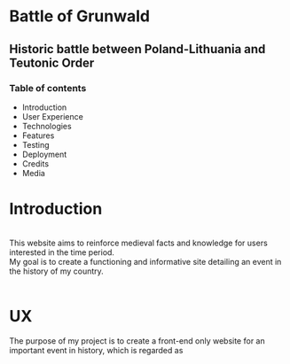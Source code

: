 #   Battle of Grunwald 
## Historic battle between Poland-Lithuania and Teutonic Order
 ### Table of contents
* Introduction
* User Experience
* Technologies
* Features
* Testing
* Deployment
* Credits
* Media
# Introduction
 <br>
 This website aims to reinforce medieval facts and knowledge for users interested in the time period.
 <br>
 My goal is to create a functioning and informative site detailing an event in the history of my country.
 <br>
 <br>

 # UX
The purpose of my project is to create a front-end only website for an important event in history, which is regarded as 

